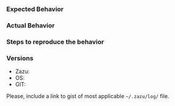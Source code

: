 ### Expected Behavior

### Actual Behavior

### Steps to reproduce the behavior

### Versions

* Zazu:
* OS:
* GIT:

Please, include a link to gist of most applicable `~/.zazu/log/` file.
